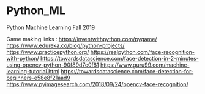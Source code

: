 # Python_ML
Python Machine Learning Fall 2019

Game making links :
https://inventwithpython.com/pygame/
https://www.edureka.co/blog/python-projects/
https://www.practicepython.org/
https://realpython.com/face-recognition-with-python/
https://towardsdatascience.com/face-detection-in-2-minutes-using-opencv-python-90f89d7c0f81
https://www.guru99.com/machine-learning-tutorial.html
https://towardsdatascience.com/face-detection-for-beginners-e58e8f21aad9
https://www.pyimagesearch.com/2018/09/24/opencv-face-recognition/
